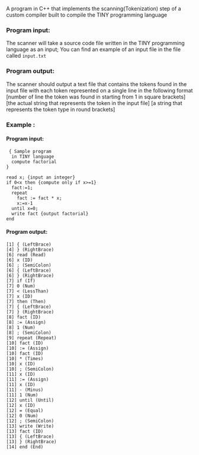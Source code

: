 A program in C++ that implements the scanning(Tokenization) step of a custom compiler built to compile the TINY programming language 

### Program input: 
The scanner will take a source code file written in the TINY programming language as an input; You can find an example of an input file in the file called `input.txt`


### Program output: 
The scanner should output a text file that contains the tokens found in the input file with each token represented on a single line in the following format
[number of line the token was found in starting from 1 in square brackets] [the actual string that represents the token in the input file] [a string that represents the token type in round brackets] 

### Example :

#### Program input:
~~~
 { Sample program
  in TINY language
  compute factorial
}

read x; {input an integer}
if 0<x then {compute only if x>=1}
  fact:=1;
  repeat
    fact := fact * x;
    x:=x-1
  until x=0;
  write fact {output factorial}
end
~~~
#### Program output: 
~~~
[1] { (LeftBrace)
[4] } (RightBrace)
[6] read (Read)
[6] x (ID)
[6] ; (SemiColon)
[6] { (LeftBrace)
[6] } (RightBrace)
[7] if (If)
[7] 0 (Num)
[7] < (LessThan)
[7] x (ID)
[7] then (Then)
[7] { (LeftBrace)
[7] } (RightBrace)
[8] fact (ID)
[8] := (Assign)
[8] 1 (Num)
[8] ; (SemiColon)
[9] repeat (Repeat)
[10] fact (ID)
[10] := (Assign)
[10] fact (ID)
[10] * (Times)
[10] x (ID)
[10] ; (SemiColon)
[11] x (ID)
[11] := (Assign)
[11] x (ID)
[11] - (Minus)
[11] 1 (Num)
[12] until (Until)
[12] x (ID)
[12] = (Equal)
[12] 0 (Num)
[12] ; (SemiColon)
[13] write (Write)
[13] fact (ID)
[13] { (LeftBrace)
[13] } (RightBrace)
[14] end (End)
~~~